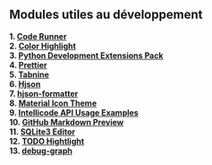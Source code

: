 ## Modules utiles au développement
__1. [Code Runner][1]__  
__2. [Color Highlight][2]__   
__3. [Python Development Extensions Pack][3]__  
__4. [Prettier][4]__  
__5. [Tabnine][5]__  
__6. [Hjson][6]__  
__7. [hjson-formatter][7]__  
__8. [Material Icon Theme][8]__  
__9. [Intellicode API Usage Examples][9]__  
__10. [GitHub Markdown Preview][10]__  
__11. [SQLite3 Editor][11]__  
__12. [TODO Hightlight][12]__  
__13. [debug-graph][13]__


[1]: https://marketplace.visualstudio.com/items?itemName=formulahendry.code-runner
[2]: https://marketplace.visualstudio.com/items?itemName=naumovs.color-highlight
[3]: https://marketplace.visualstudio.com/items?itemName=demystifying-javascript.python-extensions-pack
[4]: https://marketplace.visualstudio.com/items?itemName=esbenp.prettier-vscode
[5]: https://marketplace.visualstudio.com/items?itemName=TabNine.tabnine-vscode
[6]: https://marketplace.visualstudio.com/items?itemName=laktak.hjson
[7]: https://marketplace.visualstudio.com/items?itemName=Tanh.hjson-formatter
[8]: https://marketplace.visualstudio.com/items?itemName=PKief.material-icon-theme
[9]: https://marketplace.visualstudio.com/items?itemName=VisualStudioExptTeam.intellicode-api-usage-examples
[10]: https://marketplace.visualstudio.com/items?itemName=bierner.github-markdown-preview
[11]: https://marketplace.visualstudio.com/items?itemName=yy0931.vscode-sqlite3-editor
[12]: https://marketplace.visualstudio.com/items?itemName=wayou.vscode-todo-highlight
[13]: https://marketplace.visualstudio.com/items?itemName=k0in.debug-graph
